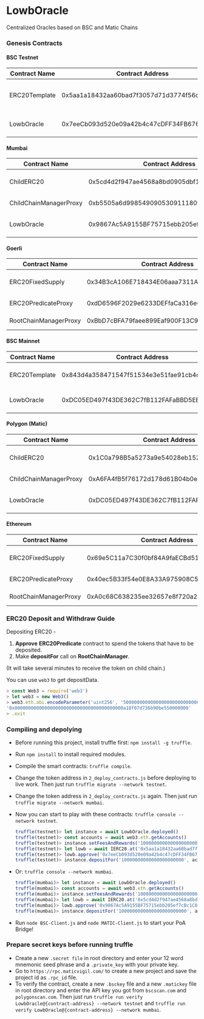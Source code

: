 # LowbOracle
Centralized Oracles based on BSC and Matic Chains

### Genesis Contracts

#### BSC Testnet

| Contract Name          | Contract Address                           | Note                                                         |
| ---------------------- | ------------------------------------------ | ------------------------------------------------------------ |
| ERC20Template | 0x5aa1a18432aa60bad7f3057d71d3774f56cd34b8 | test loser coin token                                        |
|  LowbOracle | 0x7eeCb093d520e09a42b4c47cDFF34FB67625FC72 | lowb PoA bridge |

#### Mumbai

| Contract Name          | Contract Address                           | Note                                                         |
| ---------------------- | ------------------------------------------ | ------------------------------------------------------------ |
| ChildERC20       | 0x5cd4d2f947ae4568a8bd0905dbf12d3454d197f3 | test loser coin token                                        |
| ChildChainManagerProxy | 0xb5505a6d998549090530911180f38aC5130101c6 | deployed by [matic](https://static.matic.network/network/testnet/mumbai/index.json) |
|  LowbOracle | 0x9867Ac5A9155BF75715ebb205ef7cBc1C0a412A1 | lowb PoA bridge |

#### Goerli

| Contract Name         | Contract Address                           | Note                                                         |
| --------------------- | ------------------------------------------ | ------------------------------------------------------------ |
| ERC20FixedSupply      | 0x34B3cA106E718434E06aaa7311Aa77E1901aE146 | test loser coin token                                        |
| ERC20PredicateProxy   | 0xdD6596F2029e6233DEFfaCa316e6A95217d4Dc34 | deployed by [matic](https://static.matic.network/network/testnet/mumbai/index.json) |
| RootChainManagerProxy | 0xBbD7cBFA79faee899Eaf900F13C9065bF03B1A74 | deployed by [matic](https://static.matic.network/network/testnet/mumbai/index.json) |

#### BSC Mainnet

| Contract Name          | Contract Address                           | Note                                                         |
| ---------------------- | ------------------------------------------ | ------------------------------------------------------------ |
| ERC20Template | 0x843d4a358471547f51534e3e51fae91cb4dc3f28 | loser coin token                                        |
|  LowbOracle | 0xDC05ED497f43DE362C7fB112FAFaBBD5EE8B48Bd | lowb PoA bridge |

#### Polygon (Matic)

| Contract Name          | Contract Address                           | Note                                                         |
| ---------------------- | ------------------------------------------ | ------------------------------------------------------------ |
| ChildERC20       | 0x1C0a798B5a5273a9e54028eb1524fD337B24145F | loser coin token                                        |
| ChildChainManagerProxy | 0xA6FA4fB5f76172d178d61B04b0ecd319C5d1C0aa | deployed by [matic](https://static.matic.network/network/testnet/mumbai/index.json) |
|  LowbOracle | 0xDC05ED497f43DE362C7fB112FAFaBBD5EE8B48Bd | lowb PoA bridge |

#### Ethereum

| Contract Name         | Contract Address                           | Note                                                         |
| --------------------- | ------------------------------------------ | ------------------------------------------------------------ |
| ERC20FixedSupply      | 0x69e5C11a7C30f0bf84A9faECBd5161AA7a94decA | test loser coin token                                        |
| ERC20PredicateProxy   | 0x40ec5B33f54e0E8A33A975908C5BA1c14e5BbbDf | deployed by [matic](https://static.matic.network/network/testnet/mumbai/index.json) |
| RootChainManagerProxy | 0xA0c68C638235ee32657e8f720a23ceC1bFc77C77 | deployed by [matic](https://static.matic.network/network/testnet/mumbai/index.json) |


### ERC20 Deposit and Withdraw Guide

Depositing ERC20 -

1. **Approve** **ERC20Predicate** contract to spend the tokens that have to be deposited.
2. Make **depositFor** call on **RootChainManager**.

(It will take several minutes to receive the token on child chain.)

You can use `web3` to get depositData.

  ```javascript
  > const Web3 = require('web3')
  > let web3 = new Web3()
  > web3.eth.abi.encodeParameter('uint256', '50000000000000000000000000000')
  '0x0000000000000000000000000000000000000000a18f07d736b90be550000000'
  > .exit
  ```

### Compiling and depolying
- Before running this project, install truffle first: `npm install -g truffle`.

- Run `npm install` to install required modules.

- Compile the smart contracts: `truffle compile`.

- Change the token address in `2_deploy_contracts.js` before deploying to live work. Then just run `truffle migrate --network testnet`.

- Change the token address in `2_deploy_contracts.js` again. Then just run `truffle migrate --network mumbai`.

- Now you can start to play with these contracts: `truffle console --network testnet`. 

  ```javascript
  truffle(testnet)> let instance = await LowbOracle.deployed()
  truffle(testnet)> const accounts = await web3.eth.getAccounts()
  truffle(testnet)> instance.setFeesAndRewards('100000000000000000000', 0)
  truffle(testnet)> let lowb = await IERC20.at('0x5aa1a18432aa60bad7f3057d71d3774f56cd34b8')
  truffle(testnet)> lowb.approve('0x7eeCb093d520e09a42b4c47cDFF34FB67625FC72', '10000000000000000000000')
  truffle(testnet)> instance.depositFor('10000000000000000000000', accounts[0])
  ```
  
- Or: `truffle console --network mumbai`. 

  ```javascript
  truffle(mumbai)> let instance = await LowbOracle.deployed()
  truffle(mumbai)> const accounts = await web3.eth.getAccounts()
  truffle(mumbai)> instance.setFeesAndRewards('1000000000000000000000', '10000000000000000')
  truffle(mumbai)> let lowb = await IERC20.at('0x5cd4d2f947ae4568a8bd0905dbf12d3454d197f3')
  truffle(mumbai)> lowb.approve('0x9867Ac5A9155BF75715ebb205ef7cBc1C0a412A1', '1000000000000000000000000')
  truffle(mumbai)> instance.depositFor('1000000000000000000000000', accounts[0])
  ```

- Run `node BSC-Client.js` and `node MATIC-Client.js` to start your PoA Bridge!

### Prepare secret keys before running truffle

- Create a new `.secret file` in root directory and enter your 12 word mnemonic seed phrase and a `.private_key` with your private key.
- Go to `https://rpc.maticvigil.com/` to create a new project and save the project id as `.rpc_id` file.
- To verify the contract, create a new `.bsckey` file and a new `.matickey` file in root directory and enter the API key you got from `bscscan.com` and `polygonscan.com`.  Then just run `truffle run verify LowbOracle@{contract-address} --network testnet` and `truffle run verify LowbOracle@{contract-address} --network mumbai`. 

